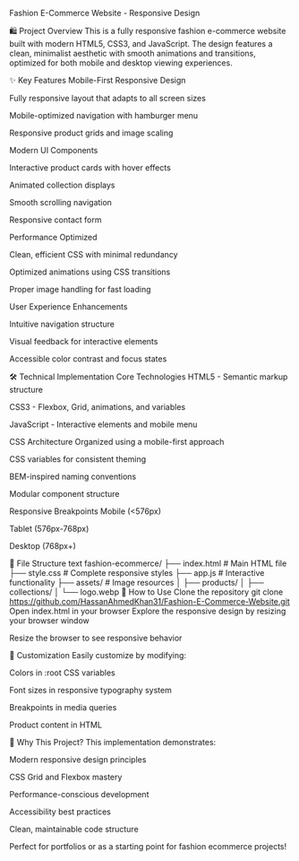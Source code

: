 Fashion E-Commerce Website - Responsive Design

🛍️ Project Overview
This is a fully responsive fashion e-commerce website built with modern HTML5, CSS3, and JavaScript. The design features a clean, minimalist aesthetic with smooth animations and transitions, optimized for both mobile and desktop viewing experiences.

✨ Key Features
Mobile-First Responsive Design

Fully responsive layout that adapts to all screen sizes

Mobile-optimized navigation with hamburger menu

Responsive product grids and image scaling

Modern UI Components

Interactive product cards with hover effects

Animated collection displays

Smooth scrolling navigation

Responsive contact form

Performance Optimized

Clean, efficient CSS with minimal redundancy

Optimized animations using CSS transitions

Proper image handling for fast loading

User Experience Enhancements

Intuitive navigation structure

Visual feedback for interactive elements

Accessible color contrast and focus states

🛠️ Technical Implementation
Core Technologies
HTML5 - Semantic markup structure

CSS3 - Flexbox, Grid, animations, and variables

JavaScript - Interactive elements and mobile menu

CSS Architecture
Organized using a mobile-first approach

CSS variables for consistent theming

BEM-inspired naming conventions

Modular component structure

Responsive Breakpoints
Mobile (<576px)

Tablet (576px-768px)

Desktop (768px+)

📁 File Structure
text
fashion-ecommerce/
├── index.html          # Main HTML file
├── style.css           # Complete responsive styles
├── app.js              # Interactive functionality
├── assets/             # Image resources
│   ├── products/
│   ├── collections/
│   └── logo.webp
🚀 How to Use
Clone the repository
git clone https://github.com/HassanAhmedKhan31/Fashion-E-Commerce-Website.git
Open index.html in your browser
Explore the responsive design by resizing your browser window

Resize the browser to see responsive behavior

🔧 Customization
Easily customize by modifying:

Colors in :root CSS variables

Font sizes in responsive typography system

Breakpoints in media queries

Product content in HTML

🌟 Why This Project?
This implementation demonstrates:

Modern responsive design principles

CSS Grid and Flexbox mastery

Performance-conscious development

Accessibility best practices

Clean, maintainable code structure

Perfect for portfolios or as a starting point for fashion ecommerce projects!
